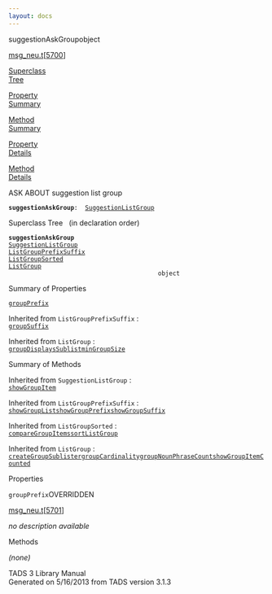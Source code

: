 ```yaml
---
layout: docs
---
```

<span class="title">suggestionAskGroup</span><span class="type">object</span>

[msg_neu.t](../file/msg_neu.t.html)\[[5700](../source/msg_neu.t.html#5700)\]

[Superclass  
Tree](#_SuperClassTree_)

[Property  
Summary](#_PropSummary_)

[Method  
Summary](#_MethodSummary_)

[Property  
Details](#_Properties_)

[Method  
Details](#_Methods_)



ASK ABOUT suggestion list group

**`suggestionAskGroup`**` :   `[`SuggestionListGroup`](../object/SuggestionListGroup.html)



<span id="_SuperClassTree_"></span>



<span class="hdln">Superclass Tree</span>   (in declaration order)



**`suggestionAskGroup`**  
[`SuggestionListGroup`](../object/SuggestionListGroup.html)  
[`ListGroupPrefixSuffix`](../object/ListGroupPrefixSuffix.html)  
[`ListGroupSorted`](../object/ListGroupSorted.html)  
[`ListGroup`](../object/ListGroup.html)  
`                                         object`  
<span id="_PropSummary_"></span>



<span class="hdln">Summary of Properties</span>  



[`groupPrefix`](#groupPrefix)



Inherited from `ListGroupPrefixSuffix` :  
[`groupSuffix`](../object/ListGroupPrefixSuffix.html#groupSuffix)



Inherited from `ListGroup` :  
[`groupDisplaysSublist`](../object/ListGroup.html#groupDisplaysSublist)[`minGroupSize`](../object/ListGroup.html#minGroupSize)

<span id="_MethodSummary_"></span>



<span class="hdln">Summary of Methods</span>  





Inherited from `SuggestionListGroup` :  
[`showGroupItem`](../object/SuggestionListGroup.html#showGroupItem)

Inherited from `ListGroupPrefixSuffix` :  
[`showGroupList`](../object/ListGroupPrefixSuffix.html#showGroupList)[`showGroupPrefix`](../object/ListGroupPrefixSuffix.html#showGroupPrefix)[`showGroupSuffix`](../object/ListGroupPrefixSuffix.html#showGroupSuffix)

Inherited from `ListGroupSorted` :  
[`compareGroupItems`](../object/ListGroupSorted.html#compareGroupItems)[`sortListGroup`](../object/ListGroupSorted.html#sortListGroup)

Inherited from `ListGroup` :  
[`createGroupSublister`](../object/ListGroup.html#createGroupSublister)[`groupCardinality`](../object/ListGroup.html#groupCardinality)[`groupNounPhraseCount`](../object/ListGroup.html#groupNounPhraseCount)[`showGroupItemCounted`](../object/ListGroup.html#showGroupItemCounted)

<span id="_Properties_"></span>



<span class="hdln">Properties</span>  



<span id="groupPrefix"></span>

`groupPrefix`<span class="rem">OVERRIDDEN</span>

[msg_neu.t](../file/msg_neu.t.html)\[[5701](../source/msg_neu.t.html#5701)\]



*no description available*



<span id="_Methods_"></span>



<span class="hdln">Methods</span>  



*(none)*



TADS 3 Library Manual  
Generated on 5/16/2013 from TADS version 3.1.3


